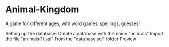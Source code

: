 # Animal-Kingdom
A game for different ages, with word games, spellings, guesses!

Setting up the database: Create a database with the name "animals"
                         Import the file "animals(1).sql" from the "database sql" folder
<a src="https://htmlpreview.github.io/?https://github.com/dariuscrisan37/Animal-Kingdom/blob/master/demo.html">Preview</a>
